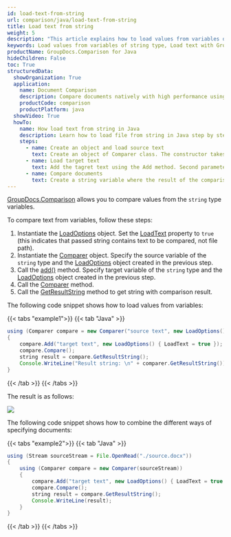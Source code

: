 ```yaml
---
id: load-text-from-string
url: comparison/java/load-text-from-string
title: Load text from string
weight: 5
description: "This article explains how to load values from variables of string type when using GroupDocs.Comparison for Java."
keywords: Load values from variables of string type, Load text with GroupDocs.Comparison
productName: GroupDocs.Comparison for Java
hideChildren: False
toc: True
structuredData:
  showOrganization: True
  application:
    name: Document Comparison
    description: Compare documents natively with high performance using Java language and GroupDocs.Comparison for Java
    productCode: comparison
    productPlatform: java
  showVideo: True
  howTo:
    name: How load text from string in Java
    description: Learn how to load file from string in Java step by step
    steps:
      - name: Create an object and load source text
        text: Create an object of Comparer class. The constructor takes the source text by first parameter and a LoadOption object with LoadText parameter.
      - name: Load target text
        text: Add the tagret text using the Add method. Second parameter is a LoadOption object that contains LoadText = true.
      - name: Compare documents
        text: Create a string variable where the result of the comparison will be placed.
---
```


[GroupDocs.Comparison](https://products.groupdocs.com/comparison/java) allows you to compare values from the `string` type variables.

To compare text from variables, follow these steps:

1.  Instantiate the [LoadOptions](https://reference.groupdocs.com/comparison/java/com.groupdocs.comparison.options.load/loadoptions) object. Set the [LoadText](https://reference.groupdocs.com/comparison/java/groupdocs.comparison.options/loadoptions/properties/loadtext) property to `true` (this indicates that passed string contains text to be compared, not file path).
2.  Instantiate the [Comparer](https://reference.groupdocs.com/comparison/java/com.groupdocs.comparison/comparer) object. Specify the source variable of the `string` type and the [LoadOptions](https://reference.groupdocs.com/comparison/java/com.groupdocs.comparison.options.load/loadoptions) object created in the previous step.
3.  Call the [add()](https://reference.groupdocs.com/comparison/java/com.groupdocs.comparison/comparer/#add-java.lang.String-) method. Specify target variable of the `string` type and the [LoadOptions](https://reference.groupdocs.com/comparison/java/com.groupdocs.comparison.options.load/loadoptions) object created in the previous step.
4.  Call the [Comparer](https://reference.groupdocs.com/comparison/java/com.groupdocs.comparison/comparer) method.
5.  Call the [GetResultString](https://reference.groupdocs.com/comparison/java/groupdocs.comparison/comparer/methods/getresultstring) method to get string with comparison result.

The following code snippet shows how to load values from variables:

{{< tabs "example1">}}
{{< tab "Java" >}}
```java
using (Comparer compare = new Comparer("source text", new LoadOptions() { LoadText = true }))
{
    compare.Add("target text", new LoadOptions() { LoadText = true });
    compare.Compare();
    string result = compare.GetResultString();
    Console.WriteLine("Result string: \n" + comparer.GetResultString());
}
```
{{< /tab >}}
{{< /tabs >}}

The result is as follows:

![](/comparison/java/images/load-text-from-string.png)

The following code snippet shows how to combine the different ways of specifying documents:

{{< tabs "example2">}}
{{< tab "Java" >}}
```java
using (Stream sourceStream = File.OpenRead("./source.docx"))
{
    using (Comparer compare = new Comparer(sourceStream))
    {
        compare.Add("target text", new LoadOptions() { LoadText = true });
        compare.Compare();
        string result = compare.GetResultString();
        Console.WriteLine(result);
    }
}
```
{{< /tab >}}
{{< /tabs >}}